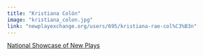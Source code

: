```yaml
---
title: "Kristiana Colón"
image: "kristiana_colon.jpg"
link: "newplayexchange.org/users/695/kristiana-rae-col%C3%B3n"
---
```


[National Showcase of New Plays](/affiliated-artists/national-showcase-of-new-plays)